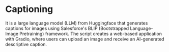 # Captioning
It is a large language model (LLM) from Huggingface that 
generates captions for images using Salesforce's BLIP (Bootstrapped Language-Image Pretraining) framework. 
The script creates a web-based application with Gradio, where users can upload an image and receive an AI-generated descriptive caption.
